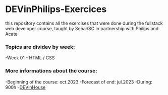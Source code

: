# DEVinPhilips-Exercices
this repository contains all the exercises that were done during the fullstack web developer course, taught by Senai/SC in partnership with Philips and Acate

### Topics are dividev by week:
-Week 01 - HTML / CSS



### More informations about the course:
-Beginning of the course: oct.2023
-Forecast of end: jul.2023
-During: 900h
-[DEVinHouse](https://devinhouse.tech/)